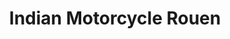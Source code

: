 ---
title: "Indian Motorcycle Rouen"
url: /saint-jean-du-cardonnay/indian-motorcycle-rouen/
shop: moto
---
